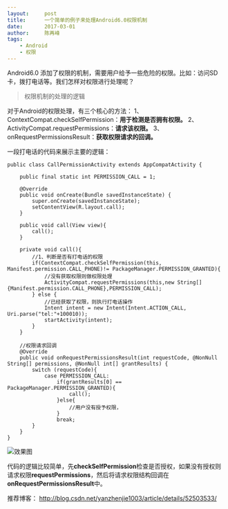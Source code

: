 ```yaml
---
layout:     post
title:      一个简单的例子来处理Android6.0权限机制
date:       2017-03-01
author:     陈再峰
tags:
    - Android
	- 权限
---   
```



Android6.0 添加了权限的机制，需要用户给予一些危险的权限。比如：访问SD卡，拨打电话等。我们怎样对权限进行处理呢？


>权限机制的处理的逻辑

对于Android的权限处理，有三个核心的方法：
1、ContextCompat.checkSelfPermission：**用于检测是否拥有权限。**
2、ActivityCompat.requestPermissions：**请求该权限。**
3、onRequestPermissionsResult：**获取权限请求的回调。**

一段打电话的代码来展示主要的逻辑：
```
public class CallPermissionActivity extends AppCompatActivity {

    public final static int PERMISSION_CALL = 1;

    @Override
    public void onCreate(Bundle savedInstanceState) {
        super.onCreate(savedInstanceState);
        setContentView(R.layout.call);
    }

    public void call(View view){
        call();
    }

    private void call(){
        //1、判断是否有打电话的权限
        if(ContextCompat.checkSelfPermission(this, Manifest.permission.CALL_PHONE)!= PackageManager.PERMISSION_GRANTED){
            //没有获取权限则做权限处理
            ActivityCompat.requestPermissions(this,new String[]{Manifest.permission.CALL_PHONE},PERMISSION_CALL);
        } else {
            //已经获取了权限，则执行打电话操作
            Intent intent = new Intent(Intent.ACTION_CALL, Uri.parse("tel:"+100010));
            startActivity(intent);
        }
    }

    //权限请求回调
    @Override
    public void onRequestPermissionsResult(int requestCode, @NonNull String[] permissions, @NonNull int[] grantResults) {
        switch (requestCode){
            case PERMISSION_CALL:
                if(grantResults[0] == PackageManager.PERMISSION_GRANTED){
                    call();
                }else{
                    //用户没有授予权限，
                }
                break;
        }
    }
}
```

![效果图](http://upload-images.jianshu.io/upload_images/1930161-e79cd8ac50da4b3c.png?imageMogr2/auto-orient/strip%7CimageView2/2/w/1240)

代码的逻辑比较简单，先**checkSelfPermission**检查是否授权，如果没有授权则请求权限**requestPermissions**，然后将请求权限结构回调在**onRequestPermissionsResult**中。



推荐博客：
http://blog.csdn.net/yanzhenjie1003/article/details/52503533/
